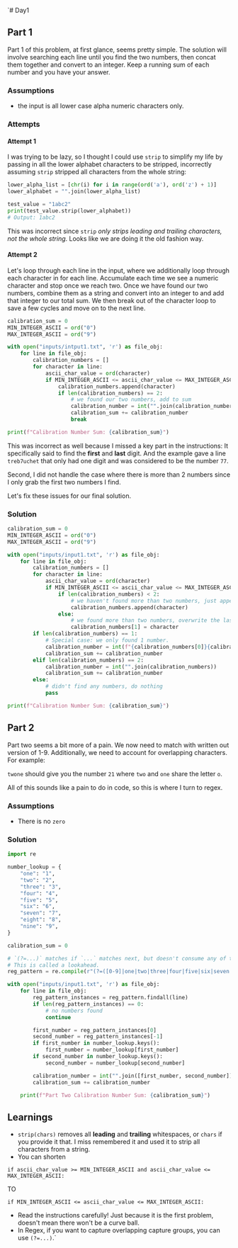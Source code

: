 `# Day1

## Part 1

Part 1 of this problem, at first glance, seems pretty simple. 
The solution will involve searching each line until you find the two numbers,
then concat them together and convert to an integer. Keep a running sum of each number
and you have your answer.

### Assumptions
- the input is all lower case alpha numeric characters only.

### Attempts

#### Attempt 1
I was trying to be lazy, so I thought I could use `strip` to simplify my life by passing 
in all the lower alphabet characters to be stripped, incorrectly assuming `strip` 
stripped all characters from the whole string:

```python
lower_alpha_list = [chr(i) for i in range(ord('a'), ord('z') + 1)]
lower_alphabet = "".join(lower_alpha_list)

test_value = "1abc2"
print(test_value.strip(lower_alphabet))
# Output: 1abc2
```

This was incorrect since `strip` _only strips leading and trailing characters, not the whole string_.
Looks like we are doing it the old fashion way.

#### Attempt 2
Let's loop through each line in the input, where we additionally loop through each character
in for each line. Accumulate each time we see a numeric character and stop once we reach two.
Once we have found our two numbers, combine them as a string and convert into an integer to
and add that integer to our total sum. We then break out of the character loop to save a few
cycles and move on to the next line.

```python
calibration_sum = 0
MIN_INTEGER_ASCII = ord("0")
MAX_INTEGER_ASCII = ord("9")

with open("inputs/intput1.txt", 'r') as file_obj:
    for line in file_obj:
        calibration_numbers = []
        for character in line:
            ascii_char_value = ord(character)
            if MIN_INTEGER_ASCII <= ascii_char_value <= MAX_INTEGER_ASCII:
                calibration_numbers.append(character)
                if len(calibration_numbers) == 2:
                    # we found our two numbers, add to sum
                    calibration_number = int("".join(calibration_numbers))
                    calibration_sum += calibration_number
                    break

print(f"Calibration Number Sum: {calibration_sum}")
```

This was incorrect as well because I missed a key part in the instructions:
It specifically said to find the **first** and **last** digit. And the example gave
a line `treb7uchet` that only had one digit and was considered to be the number `77`.

Second, I did not handle the case where there is more than 2 numbers since I only grab
the first two numbers I find.

Let's fix these issues for our final solution.

### Solution

```python
calibration_sum = 0
MIN_INTEGER_ASCII = ord("0")
MAX_INTEGER_ASCII = ord("9")

with open("inputs/input1.txt", 'r') as file_obj:
    for line in file_obj:
        calibration_numbers = []
        for character in line:
            ascii_char_value = ord(character)
            if MIN_INTEGER_ASCII <= ascii_char_value <= MAX_INTEGER_ASCII:
                if len(calibration_numbers) < 2:
                    # we haven't found more than two numbers, just append
                    calibration_numbers.append(character)
                else:
                    # we found more than two numbers, overwrite the last one
                    calibration_numbers[1] = character
        if len(calibration_numbers) == 1:
            # Special case: we only found 1 number.
            calibration_number = int(f"{calibration_numbers[0]}{calibration_numbers[0]}")
            calibration_sum += calibration_number
        elif len(calibration_numbers) == 2:
            calibration_number = int("".join(calibration_numbers))
            calibration_sum += calibration_number
        else:
            # didn't find any numbers, do nothing
            pass

print(f"Calibration Number Sum: {calibration_sum}")
```

## Part 2

Part two seems a bit more of a pain. We now need to match with written out version of 1-9.
Additionally, we need to account for overlapping characters. For example:

`twone` should give you the number `21` where `two` and `one` share the letter `o`.

All of this sounds like a pain to do in code, so this is where I turn to regex.

### Assumptions
- There is no `zero`

### Solution

```python
import re

number_lookup = {
    "one": "1",
    "two": "2",
    "three": "3",
    "four": "4",
    "five": "5",
    "six": "6",
    "seven": "7",
    "eight": "8",
    "nine": "9",
}

calibration_sum = 0

# `(?=...)` matches if `...` matches next, but doesn't consume any of the string. 
# This is called a lookahead.
reg_pattern = re.compile(r"(?=([0-9]|one|two|three|four|five|six|seven|eight|nine))", re.I)

with open("inputs/input1.txt", 'r') as file_obj:
    for line in file_obj:
        reg_pattern_instances = reg_pattern.findall(line)
        if len(reg_pattern_instances) == 0:
            # no numbers found
            continue

        first_number = reg_pattern_instances[0]
        second_number = reg_pattern_instances[-1]
        if first_number in number_lookup.keys():
            first_number = number_lookup[first_number]
        if second_number in number_lookup.keys():
            second_number = number_lookup[second_number]

        calibration_number = int("".join([first_number, second_number]))
        calibration_sum += calibration_number

    print(f"Part Two Calibration Number Sum: {calibration_sum}")
```

## Learnings
- `strip(chars)` removes all **leading** and **trailing** whitespaces, or `chars` if you provide it that. 
I miss remembered it and used it to strip all characters from a string.
- You can shorten
```
if ascii_char_value >= MIN_INTEGER_ASCII and ascii_char_value <= MAX_INTEGER_ASCII:
```
TO
```
if MIN_INTEGER_ASCII <= ascii_char_value <= MAX_INTEGER_ASCII:
```
- Read the instructions carefully! Just because it is the first problem, 
doesn't mean there won't be a curve ball.
- In Regex, if you want to capture overlapping capture groups, you can use `(?=...)`.`